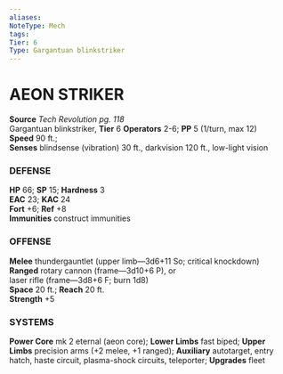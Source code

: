```yaml
---
aliases: 
NoteType: Mech
tags: 
Tier: 6
Type: Gargantuan blinkstriker
---
```

# AEON STRIKER

**Source** _Tech Revolution pg. 118_  
Gargantuan blinkstriker, **Tier** 6 
**Operators** 2-6; **PP** 5 (1/turn, max 12)  
**Speed** 90 ft.;  
**Senses** blindsense (vibration) 30 ft., darkvision 120 ft., low-light vision

### DEFENSE

**HP** 66; **SP** 15; **Hardness** 3  
**EAC** 23; **KAC** 24  
**Fort** +6; **Ref** +8  
**Immunities** construct immunities

### OFFENSE

**Melee** thundergauntlet (upper limb—3d6+11 So; critical knockdown)  
**Ranged** rotary cannon (frame—3d10+6 P), or  
laser rifle (frame—3d8+6 F; burn 1d8)  
**Space** 20 ft.; **Reach** 20 ft.  
**Strength** +5

### SYSTEMS

**Power Core** mk 2 eternal (aeon core); **Lower Limbs** fast biped; **Upper Limbs** precision arms (+2 melee, +1 ranged); **Auxiliary** autotarget, entry hatch, haste circuit, plasma-shock circuits, teleporter; **Upgrades** fleet
